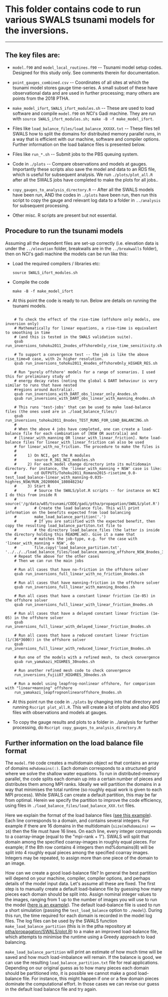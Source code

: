 # This folder contains code to run various SWALS tsunami models for the inversions. 
---------------------------------------------------------------------------------

## The key files are:

* `model.f90` and `model_local_routines.f90`  -- Tsunami model setup codes. Designed for this study only. See comments therein for documentation.

* `point_gauges_combined.csv` -- Coordinates of all sites at which the tsunami model stores gauge time-series. A small subset of these have observational data and are used in further processing; many others are points from the 2018 PTHA.

* `make_model_ifort`, `SWALS_ifort_modules.sh` -- These are used to load software and compile `model.f90` on NCI's Gadi machine. They are run with `source SWALS_ifort_modules.sh; make -B -f make_model_ifort`.

* Files like `load_balance_files/load_balance_XXXXX.txt` -- These files tell SWALS how to split the domains for distributed memory parallel runs, in a way that is efficient with our machine, software and compiler options. Further information on the load balance files is presented below.

* Files like `run_*.sh` -- Submit jobs to the PBS queuing system. 

* Code in `./plots` -- Compare observations and models at gauges. Importantly these scripts also save the model and data to an RDS file, which is useful for subsequent analysis. We run `./plots/plot_all.R` after all the SWALS jobs have completed to make the plots for all jobs..

* `copy_gauges_to_analysis_directory.R` -- After all the SWALS models have been run, AND the codes in `./plots` have been run, then run this script to copy the gauge and relevant log data to a folder in `../analysis` for subsequent processing.

* Other misc. R scripts are present but not essential.

## Procedure to run the tsunami models

Assuming all the dependent files are set-up correctly (i.e. elevation data is under the `../elevation` folder, breakwalls are in the `../breakwalls` folder), then on NCI's gadi machine the models can be run like this:

* Load the required compilers / libraries etc:

  `source SWALS_ifort_modules.sh`

* Compile the code

    `make -B -f make_model_ifort`

* At this point the code is ready to run. Below are details on running the tsunami models.

```

    # To check the effect of the rise-time (offshore only models, one inversion only)
    # Mathematically for linear equations, a rise-time is equivalent to smoothing in time 
    # (and this is tested in the SWALS validation suite).
    qsub run_inversions_tohoku2011_2nodes_offshoreOnly_rise_time_sensitivity.sh

    # To support a convergence test -- the job is like the above rise_time=0 case, with 2x higher resolution.
    qsub run_inversions_tohoku2011_4nodes_offshoreOnly_HIGHER_RES.sh

    # Run "purely offshore' models for a range of scenarios. I used this for preliminary study of 
    # energy decay rates (noting the global & DART behaviour is very similar to runs that have nested 
    #regions around Australia).
    qsub run_inversions_with_DART_obs_linear_only_4nodes.sh
    qsub run_inversions_with_DART_obs_linear_with_manning_4nodes.sh

    # This runs 'test-jobs' that can be used to make load-balance files (the ones used are in ./load_balance_files/)
    qsub run_inversions_tohoku2011_8nodes_TEST_RUNS_FOR_LOAD_BALANCING.sh
    #
    # When the above 4 jobs have completed, one can create a load-balance file for each combination of [NSW OR australia] and
    # [linear_with_manning OR linear_with_linear_friction]. Note load-balance files for linear_with_linear_friction can also be used
    # for linear_with_no_friction. The procedure to make the files is
    #    
    #     1) On NCI, get the R modules
    #        source R_361_NCI_modules.sh 
    #     2) For each model change directory into its multidomain directory. For instance, the 'linear_with_manning + NSW' case is like:
    #        cd OUTPUTS/Tohoku2011_Romano2015-risetime_0.0-test_load_balance-linear_with_manning-0.035-highres_NSW/RUN_20200604_180848234/
    #     3) Start R
    #        # Source the SWALS/plot.R scripts -- for instance on NCI I do this from inside R
    #        source('/g/data/w85/tsunami/CODE/gadi/ptha/propagation/SWALS/plot.R')
    #        # Create the load balance file. This will print information on the benefits expected from load balancing
    #        make_load_balance_partition('.')
    #        # If you are satisfied with the expected benefit, then copy the resulting load_balance_partiton.txt file to
    #        # the directory load_balance_files (the latter is inside the directory holding this README.md). Give it a name that
    #        # matches the job-type, e.g. for the case with 'linear_with_manning + NSW', do
    #        file.copy('load_balance_partition.txt', '../../../load_balance_files/load_balance_manning_offshore_NSW_8nodes_32ranks.txt')
    # Repeat the above for the other cases
    # Then we can run the main jobs
   
    # Run all cases that have no-friction in the offshore solver
    qsub run_inversions_full_linear_with_no_friction_8nodes.sh

    # Run all cases that have manning-friction in the offshore solver
    qsub run_inversions_full_linear_with_manning_8nodes.sh

    # Run all cases that have a constant linear friction (1e-05) in the offshore solver
    qsub run_inversions_full_linear_with_linear_friction_8nodes.sh
    
    # Run all cases that have a delayed constant linear friction (1e-05) in the offshore solver
    qsub run_inversions_full_linear_with_delayed_linear_friction_8nodes.sh

    # Run all cases that have a reduced constant linear friction (1/(36*3600)) in the offshore solver
    qsub run_inversions_full_linear_with_reduced_linear_friction_8nodes.sh

    # Run one of the models with a refined mesh, to check convergence
    qsub run_yamakazi_HIGHRES_30nodes.sh

    # Run another refined mesh code to check convergence
    run_inversions_Fujii07_HIGHRES_30nodes.sh

    # Run a model using leapfrog-nonlinear offshore, for comparison with "linear+manning" offshore
    run_yamakazi_leapfrognonlinearoffshore_8nodes.sh
```

* At this point run the code in `./plots` by changing into that directory and running `Rscript plot_all.R`. This will create a lot of plots and also RDS files with observations and models at gauges.

* To copy the gauge results and plots to a folder in ../analysis for further processing, do `Rscript copy_gauges_to_analysis_directory.R`

## Further information on the load balance file format

The `model.f90` code creates a multidomain object `md` that contains an array of domains `md%domains(:)`. Each domain corresponds to a structured grid where we solve the shallow water equations. To run in distributed-memory parallel, the code splits each domain up into a certain number of pieces and distributes them among MPI ranks. Ideally we will partition the domains in a way that minimises the total runtime (so roughly equal work is given to each MPI process). While SWALS can create a default partition, this may be far from optimal. Herein we specify the partition to improve the code efficiency, using files in `./load_balance_files/load_balance_XXX.txt` files. 

Here we explain the format of the load balance files ([see this example](./load_balance_files/load_balance_linear_offshore_NSW_8nodes_32ranks.txt)). Each line corresponds to a domain, and contains several integers. For example if there are 16 domains in the multidomain (`size(md%domains) == 16`) then the file must have 16 lines. On each line, every integer corresponds to a coarray-image (equal to the "mpi-rank + 1"). SWALS will split that domain among the specified coarray-images in roughly equal pieces. For example; if the 8th row contains 4 integers then md%domains(8) will be split into 4 roughly equal pieces among the specified coarray images. Integers may be repeated, to assign more than one piece of the domain to an image.

How can we create a good load-balance file? In general the best partition will depend on your machine, compiler, compiler options, and perhaps details of the model input data. Let's assume all these are fixed. The first step is to manually create a default load-balance file by guessing how many pieces each domain should be split into. Assign nominal integer values to the images, ranging from 1 up to the number of images you will use to run the model ([here is an example](./load_balance_files/load_balance_default_NSW_8nodes_32mpi.txt)). The default load-balance file is used to run a short simulation (passing the `test_load_balance` option to `./model`). During this run, the time required for each domain is recorded in the model log files. The log files can be used by the SWALS function `make_load_balance_partition` (this is in the ptha repository at [ptha/propagation/SWALS/plot.R](https://github.com/GeoscienceAustralia/ptha/blob/master/propagation/SWALS/plot.R)) to a make an improved load-balance file, which attempts to minimise the runtime using a Greedy approach to load balancing. 

`make_load_balance_partition` will print an estimate of how much time will be saved and how much load-imbalance will remain. If the balance is good, we can use the resulting `load_balance_partition.txt` file for real applications. Depending on our original guess as to how many pieces each domain should be partitioned into, it is possible we cannot make a good load-balance file. For instance, this might happen if one or a few domain pieces dominate the computational effort. In those cases we can revise our guess in the default load balance file and try again.
